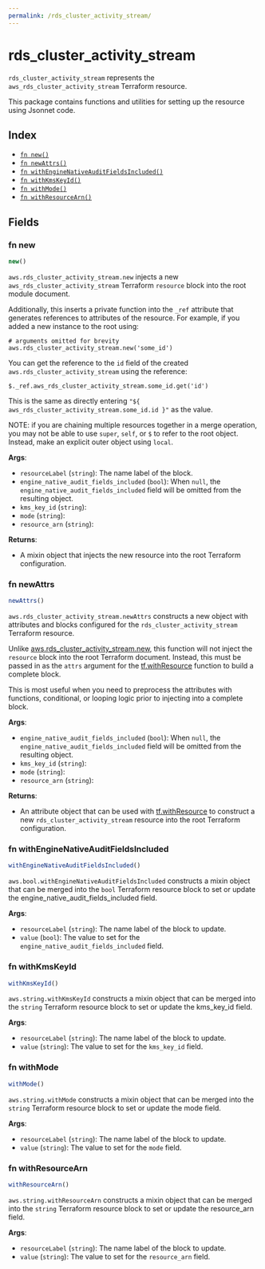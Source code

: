 ```yaml
---
permalink: /rds_cluster_activity_stream/
---
```


# rds_cluster_activity_stream

`rds_cluster_activity_stream` represents the `aws_rds_cluster_activity_stream` Terraform resource.



This package contains functions and utilities for setting up the resource using Jsonnet code.


## Index

* [`fn new()`](#fn-new)
* [`fn newAttrs()`](#fn-newattrs)
* [`fn withEngineNativeAuditFieldsIncluded()`](#fn-withenginenativeauditfieldsincluded)
* [`fn withKmsKeyId()`](#fn-withkmskeyid)
* [`fn withMode()`](#fn-withmode)
* [`fn withResourceArn()`](#fn-withresourcearn)

## Fields

### fn new

```ts
new()
```


`aws.rds_cluster_activity_stream.new` injects a new `aws_rds_cluster_activity_stream` Terraform `resource`
block into the root module document.

Additionally, this inserts a private function into the `_ref` attribute that generates references to attributes of the
resource. For example, if you added a new instance to the root using:

    # arguments omitted for brevity
    aws.rds_cluster_activity_stream.new('some_id')

You can get the reference to the `id` field of the created `aws.rds_cluster_activity_stream` using the reference:

    $._ref.aws_rds_cluster_activity_stream.some_id.get('id')

This is the same as directly entering `"${ aws_rds_cluster_activity_stream.some_id.id }"` as the value.

NOTE: if you are chaining multiple resources together in a merge operation, you may not be able to use `super`, `self`,
or `$` to refer to the root object. Instead, make an explicit outer object using `local`.

**Args**:
  - `resourceLabel` (`string`): The name label of the block.
  - `engine_native_audit_fields_included` (`bool`):  When `null`, the `engine_native_audit_fields_included` field will be omitted from the resulting object.
  - `kms_key_id` (`string`): 
  - `mode` (`string`): 
  - `resource_arn` (`string`): 

**Returns**:
- A mixin object that injects the new resource into the root Terraform configuration.


### fn newAttrs

```ts
newAttrs()
```


`aws.rds_cluster_activity_stream.newAttrs` constructs a new object with attributes and blocks configured for the `rds_cluster_activity_stream`
Terraform resource.

Unlike [aws.rds_cluster_activity_stream.new](#fn-rdsclusteractivitystreamnew), this function will not inject the `resource`
block into the root Terraform document. Instead, this must be passed in as the `attrs` argument for the
[tf.withResource](https://github.com/tf-libsonnet/core/tree/main/docs#fn-withresource) function to build a complete block.

This is most useful when you need to preprocess the attributes with functions, conditional, or looping logic prior to
injecting into a complete block.

**Args**:
  - `engine_native_audit_fields_included` (`bool`):  When `null`, the `engine_native_audit_fields_included` field will be omitted from the resulting object.
  - `kms_key_id` (`string`): 
  - `mode` (`string`): 
  - `resource_arn` (`string`): 

**Returns**:
  - An attribute object that can be used with [tf.withResource](https://github.com/tf-libsonnet/core/tree/main/docs#fn-withresource) to construct a new `rds_cluster_activity_stream` resource into the root Terraform configuration.


### fn withEngineNativeAuditFieldsIncluded

```ts
withEngineNativeAuditFieldsIncluded()
```

`aws.bool.withEngineNativeAuditFieldsIncluded` constructs a mixin object that can be merged into the `bool`
Terraform resource block to set or update the engine_native_audit_fields_included field.



**Args**:
  - `resourceLabel` (`string`): The name label of the block to update.
  - `value` (`bool`): The value to set for the `engine_native_audit_fields_included` field.


### fn withKmsKeyId

```ts
withKmsKeyId()
```

`aws.string.withKmsKeyId` constructs a mixin object that can be merged into the `string`
Terraform resource block to set or update the kms_key_id field.



**Args**:
  - `resourceLabel` (`string`): The name label of the block to update.
  - `value` (`string`): The value to set for the `kms_key_id` field.


### fn withMode

```ts
withMode()
```

`aws.string.withMode` constructs a mixin object that can be merged into the `string`
Terraform resource block to set or update the mode field.



**Args**:
  - `resourceLabel` (`string`): The name label of the block to update.
  - `value` (`string`): The value to set for the `mode` field.


### fn withResourceArn

```ts
withResourceArn()
```

`aws.string.withResourceArn` constructs a mixin object that can be merged into the `string`
Terraform resource block to set or update the resource_arn field.



**Args**:
  - `resourceLabel` (`string`): The name label of the block to update.
  - `value` (`string`): The value to set for the `resource_arn` field.
